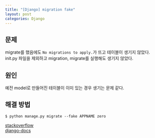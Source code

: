 ```yaml
---
title: "[Django] migration fake"
layout: post
categories: Django
--- 
```

  

## 문제
migrate를 했음에도 `No migrations to apply.`가 뜨고 테이블이 생기지 않았다. <br>
init.py 파일을 제외하고 migration, migrate를 실행해도 생기지 않았다.


## 원인
예전 model로 만들어진 테이블이 이미 있는 경우 생기는 문제 같다.


## 해결 방법
```terminal
$ python manage.py migrate --fake APPNAME zero
```
[stackoverflow](https://stackoverflow.com/questions/25958708/django-1-7-no-migrations-to-apply-when-run-migrate-after-makemigrations]) <br>
[django-docs](https://docs.djangoproject.com/en/3.2/ref/django-admin/#cmdoption-migrate-fake-initial)

